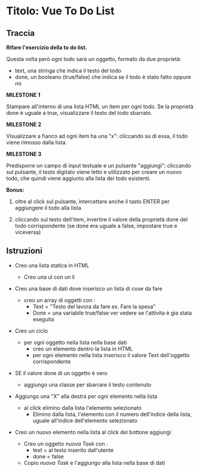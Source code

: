 # Titolo: Vue To Do List

## Traccia

**Rifare l'esercizio della to do list.**

Questa volta però ogni todo sarà un oggetto, formato da due proprietà:

- text, una stringa che indica il testo del todo
- done, un booleano (true/false) che indica se il todo è stato fatto oppure no

**MILESTONE 1**

Stampare all'interno di una lista HTML un item per ogni todo.
Se la proprietà done è uguale a true, visualizzare il testo del todo sbarrato.

**MILESTONE 2**

Visualizzare a fianco ad ogni item ha una "x": cliccando su di essa, il todo viene rimosso dalla lista.

**MILESTONE 3**

Predisporre un campo di input testuale e un pulsante "aggiungi": cliccando sul pulsante, il testo digitato viene letto e utilizzato per creare un nuovo todo, che quindi viene aggiunto alla lista dei todo esistenti.

**Bonus:**

1. oltre al click sul pulsante, intercettare anche il tasto ENTER per aggiungere il todo alla lista

2. cliccando sul testo dell'item, invertire il valore della proprietà done del todo corrispondente (se done era uguale a false, impostare true e viceversa)

## Istruzioni

- Creo una lista statica in HTML

  - Creo una ul con un li

- Creo una base di dati dove inserisco un lista di cose da fare

  - creo un array di oggetti con :
    - Text = "Testo del lavora da fare es. Fare la spesa"
    - Done = una variabile true/false ver vedere se l'attivita è gia stata eseguita

- Creo un ciclo

  - per ogni oggetto nella lista nella base dati
    - creo un elemento dentro la lista in HTML
    - per ogni elemento nella lista inserisco il valore Text dell'oggetto corrispondente

- SE il valore done di un oggetto è vero

  - aggiungo una classe per sbarrare il testo contenuto

- Aggiungo una "X" alla destra per ogni elemento nella lista

  - al click elimino dalla lista l'elemento selezionato
    - Elimino dalla lista, l'elemento con il numero dell'indice della lista, uguale all'indice dell'elemento selezionato

- Creo un nuovo elemento nella lista al click del bottone aggiungi
  - Creo un oggetto _nuova Task_ con :
    - text = al testo inserito dall'utente
    - done = false
  - Copio _nuova Task_ e l'aggiungo alla lista nella base di dati
